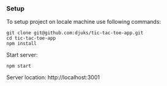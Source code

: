### Setup

To setup project on locale machine use following commands:

```
git clone git@github.com:djuks/tic-tac-toe-app.git
cd tic-tac-toe-app
npm install
```

Start server:

```
npm start
```

Server location:
http://localhost:3001